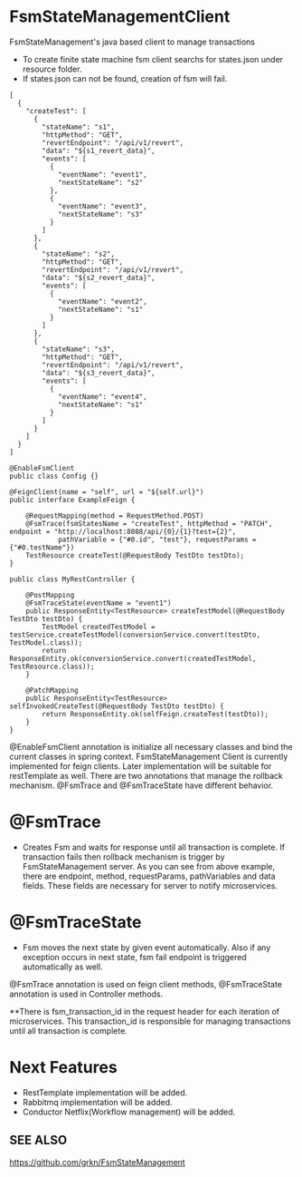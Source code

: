 # FsmStateManagementClient
FsmStateManagement's java based client to manage transactions

- To create finite state machine fsm client searchs for states.json under resource folder.
- If states.json can not be found, creation of fsm will fail.

```
[
  {
    "createTest": [
      {
        "stateName": "s1",
        "httpMethod": "GET",
        "revertEndpoint": "/api/v1/revert",
        "data": "${s1_revert_data}",
        "events": [
          {
            "eventName": "event1",
            "nextStateName": "s2"
          },
          {
            "eventName": "event3",
            "nextStateName": "s3"
          }
        ]
      },
      {
        "stateName": "s2",
        "httpMethod": "GET",
        "revertEndpoint": "/api/v1/revert",
        "data": "${s2_revert_data}",
        "events": [
          {
            "eventName": "event2",
            "nextStateName": "s1"
          }
        ]
      },
      {
        "stateName": "s3",
        "httpMethod": "GET",
        "revertEndpoint": "/api/v1/revert",
        "data": "${s3_revert_data}",
        "events": [
          {
            "eventName": "event4",
            "nextStateName": "s1"
          }
        ]
      }
    ]
  }
]

```

```
@EnableFsmClient
public class Config {}

@FeignClient(name = "self", url = "${self.url}")
public interface ExampleFeign {

    @RequestMapping(method = RequestMethod.POST)
    @FsmTrace(fsmStatesName = "createTest", httpMethod = "PATCH", endpoint = "http://localhost:8088/api/{0}/{1}?test={2}",
            pathVariable = {"#0.id", "test"}, requestParams = {"#0.testName"})
    TestResource createTest(@RequestBody TestDto testDto);
}

public class MyRestController {

    @PostMapping
    @FsmTraceState(eventName = "event1")
    public ResponseEntity<TestResource> createTestModel(@RequestBody TestDto testDto) {
        TestModel createdTestModel = testService.createTestModel(conversionService.convert(testDto, TestModel.class));
        return ResponseEntity.ok(conversionService.convert(createdTestModel, TestResource.class));
    }

    @PatchMapping
    public ResponseEntity<TestResource> selfInvokedCreateTest(@RequestBody TestDto testDto) {
        return ResponseEntity.ok(selfFeign.createTest(testDto));
    }
}

```
@EnableFsmClient annotation is initialize all necessary classes and bind the current classes in spring context.
FsmStateManagement Client is currently implemented for feign clients. Later implementation will be suitable for restTemplate as well.
There are two annotations that manage the rollback mechanism. @FsmTrace and @FsmTraceState have different behavior.

# @FsmTrace
 -  Creates Fsm and waits for response until all transaction is complete. If transaction fails then rollback mechanism is trigger by FsmStateManagement server. As you can see from above example, there are endpoint, method, requestParams, pathVariables and data fields.
These fields are necessary for server to notify microservices.

# @FsmTraceState
- Fsm moves the next state by given event automatically. Also if any exception occurs in next state, fsm fail endpoint is triggered automatically as well.


@FsmTrace annotation is used on feign client methods, @FsmTraceState annotation is used in Controller methods.


**There is fsm_transaction_id in the request header for each iteration of microservices. This transaction_id is responsible for managing transactions until all transaction is complete.


# Next Features
- RestTemplate implementation will be added.
- Rabbitmq implementation will be added.
- Conductor Netflix(Workflow management) will be added.

## SEE ALSO
https://github.com/grkn/FsmStateManagement



